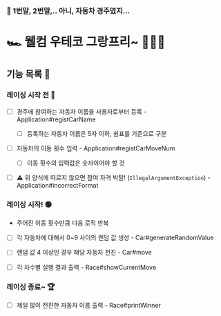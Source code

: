 
### 🎠 1번말, 2번말,.. 아니, 자동차 경주였지...

# 🏎️ 웰컴 우테코 그랑프리~ 🏁🏁🏁
## 기능 목록 📝

### 레이싱 시작 전 🔴 
- [ ]  경주에 참여하는 자동차 이름을 사용자로부터 등록 - Application#registCarName
   - [ ]  등록하는 자동차 이름은 5자 이하, 쉼표를 기준으로 구분


- [ ]  자동차의 이동 횟수 입력 - Application#registCarMoveNum
   - [ ] 이동 횟수의 입력값은 숫자이어야 할 것


- [ ] ⚠️ 위 양식에 따르지 않으면 참여 자격 박탈! (`IllegalArgumentException`) - Application#incorrectFormat

### 레이싱 시작! 🟢

- 주어진 이동 횟수만큼 다음 로직 반복


- [ ]  각 자동차에 대해서 0~9 사이의 랜덤 값 생성 - Car#generateRandomValue
  - [ ]  랜덤 값 4 이상인 경우 해당 자동차 전진 - Car#move
- [ ]  각 차수별 실행 결과 출력 - Race#showCurrentMove


### 레이싱 종료~ 🏆

- [ ]  제일 많이 전진한 자동차 이름 출력 - Race#printWinner